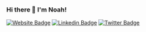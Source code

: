 ### Hi there 👋 I'm Noah!


[![Website Badge](https://img.shields.io/badge/-Website-important?style=plastic&link=https://www.noah-silver.com)](https://www.noah-silver.com)
[![Linkedin Badge](https://img.shields.io/badge/-LinkedIn-blue?style=flat-square&logo=Linkedin&logoColor=white&link=https://www.linkedin.com/in/noah-silver/)](https://www.linkedin.com/in/noah-silver/)
[![Twitter Badge](https://img.shields.io/badge/-Twitter-blue?style=flat-square&logo=Twitter&logoColor=white&link=https://www.twitter.com/noahsilver12/)](https://www.twitter.com/noahsilver12/)

